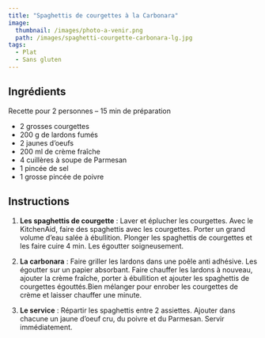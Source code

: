 ```yaml
---
title: "Spaghettis de courgettes à la Carbonara"
image: 
  thumbnail: /images/photo-a-venir.png
  path: /images/spaghetti-courgette-carbonara-lg.jpg
tags:
  - Plat
  - Sans gluten
---
```


## Ingrédients

Recette pour 2 personnes – 15 min de préparation

* 2 grosses courgettes
* 200 g de lardons fumés
* 2 jaunes d’oeufs
* 200 ml de crème fraîche
* 4 cuillères à soupe de Parmesan
* 1 pincée de sel
* 1 grosse pincée de poivre

## Instructions

1. **Les spaghettis de courgette** : Laver et éplucher les courgettes. Avec le KitchenAid, faire des spaghettis avec les courgettes. Porter un grand volume d’eau salée à ébullition. Plonger les spaghettis de courgettes et les faire cuire 4 min. Les égoutter soigneusement.

2. **La carbonara** : Faire griller les lardons dans une poêle anti adhésive. Les égoutter sur un papier absorbant. Faire chauffer les lardons à nouveau, ajouter la crème fraîche, porter à ébullition et ajouter les spaghettis de courgettes égouttés.Bien mélanger pour enrober les courgettes de crème et laisser chauffer une minute.

3. **Le service** : Répartir les spaghettis entre 2 assiettes. Ajouter dans chacune un jaune d’oeuf cru, du poivre et du Parmesan. Servir immédiatement.

